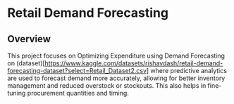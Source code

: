 # Retail Demand Forecasting

## Overview
This project focuses on Optimizing Expenditure using Demand Forecasting on (dataset)[https://www.kaggle.com/datasets/rishavdash/retail-demand-forecasting-dataset?select=Retail_Dataset2.csv] where predictive analytics are used to forecast demand more accurately, allowing for better inventory management and reduced overstock or stockouts. This also helps in fine-tuning procurement quantities and timing.
